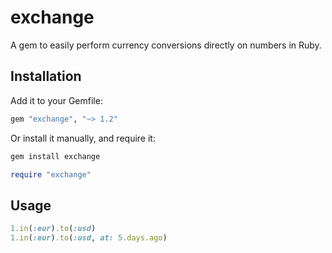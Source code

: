 # exchange

A gem to easily perform currency conversions directly on numbers in Ruby.

## Installation

Add it to your Gemfile:

```ruby
gem "exchange", "~> 1.2"
```

Or install it manually, and require it:

```bash
gem install exchange
```

```ruby
require "exchange"
```

## Usage

```ruby
1.in(:eur).to(:usd)
1.in(:eur).to(:usd, at: 5.days.ago)
```


